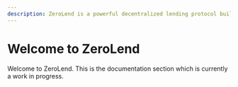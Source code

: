 ```yaml
---
description: ZeroLend is a powerful decentralized lending protocol built on zkSync.
---
```


# Welcome to ZeroLend

Welcome to ZeroLend. This is the documentation section which is currently a work in progress.
